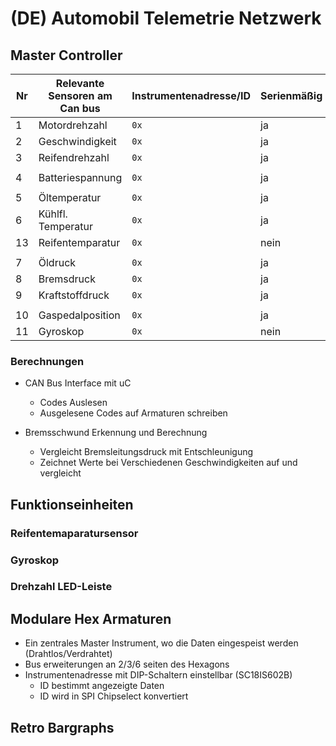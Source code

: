 # (DE) Automobil Telemetrie Netzwerk

## Master Controller

| Nr  | Relevante Sensoren am Can bus | Instrumentenadresse/ID | Serienmäßig |
| --- | ----------------------------- | ---------------------- | ----------- |
| 1   | Motordrehzahl                 | `0x`                   | ja          |
| 2   | Geschwindigkeit               | `0x`                   | ja          |
| 3   | Reifendrehzahl                | `0x`                   | ja          |
|     |                               |                        |             |
| 4   | Batteriespannung              | `0x`                   | ja          |
|     |                               |                        |             |
| 5   | Öltemperatur                  | `0x`                   | ja          |
| 6   | Kühlfl. Temperatur            | `0x`                   | ja          |
| 13  | Reifentemparatur              | `0x`                   | nein        |
|     |                               |                        |             |
| 7   | Öldruck                       | `0x`                   | ja          |
| 8   | Bremsdruck                    | `0x`                   | ja          |
| 9   | Kraftstoffdruck               | `0x`                   | ja          |
|     |                               |                        |             |
| 10  | Gaspedalposition              | `0x`                   | ja          |
| 11  | Gyroskop                      | `0x`                   | nein        |


### Berechnungen

- CAN Bus Interface mit uC
  - Codes Auslesen
  - Ausgelesene Codes auf Armaturen schreiben



- Bremsschwund Erkennung und Berechnung
  - Vergleicht Bremsleitungsdruck mit Entschleunigung
  - Zeichnet Werte bei Verschiedenen Geschwindigkeiten auf und vergleicht

## Funktionseinheiten

### Reifentemaparatursensor

### Gyroskop

### Drehzahl LED-Leiste

## Modulare Hex Armaturen

- Ein zentrales Master Instrument, wo die Daten eingespeist werden (Drahtlos/Verdrahtet)
- Bus erweiterungen an 2/3/6 seiten des Hexagons
- Instrumentenadresse mit DIP-Schaltern einstellbar (SC18IS602B)
  - ID bestimmt angezeigte Daten
  - ID wird in SPI Chipselect konvertiert
 

## Retro Bargraphs